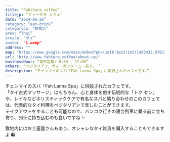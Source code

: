 ```yaml
---
title: “Fahthara coffee”
titlejp: “ファータラ カフェ”
date: "2024-06-26”
category: “eat-drink”
categoryJp: “飲食店”
area: “Thai”
areaJp: “タイ”
avator: "1.webp"
address: ""
map: "https://www.google.com/maps/embed?pb=!1m18!1m12!1m3!1d60433.878536416814!2d98.91394772167968!3d18.792920300000002!2m3!1f0!2f0!3f0!3m2!1i1024!2i768!4f13.1!3m3!1m2!1s0x30da3a9759b437e9%3A0xf736b08989f53bf3!2z4Lif4LmJ4Liy4Lil4LmJ4Liy4LiZ4LiZ4LiyIOC4quC4m-C4siDguYDguKHguLfguK3guIfguYDguIHguYjguLIgLSBGYWggTGFubmEgU3BhIC0gT2xkIENpdHk!5e0!3m2!1sja!2sjp!4v1719554807025!5m2!1sja!2sjp" 
url: "http://www.fahtara.coffee/about-us/"
businessHour: “毎日営業: 8:30 ~ 17:00”
others: “ベジタリアン、ヴィーガンメニュー有り。　”
description: “チェンマイのスパ「Fah Lanna Spa」に併設されたカフェです。”
---
```


チェンマイのスパ「Fah Lanna Spa」に併設されたカフェです。  
「タイ古式マッサージ」はもちろん、心と身体を癒す伝統的な「トク セン」や、レイキなどホリスティックケアで有名なスパと隣り合わせのこのカフェでは、代表的なタイ料理をベジタリアンで楽しむことができます。  
テイクアウトをすることも可能なので、バンコク行きの寝台列車に乗る前に立ち寄り、列車に持ち込むのも良いですね ✨

敷地内にはお土産屋さんもあり、オシャレなタイ雑貨を購入することもできますよ 🛍️
